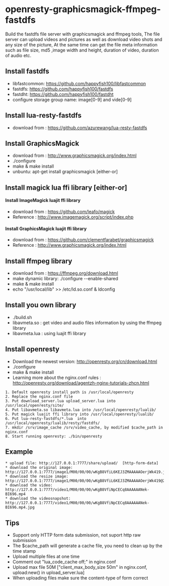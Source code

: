 # openresty-graphicsmagick-ffmpeg-fastdfs
Build the fastdfs file server with graphicsmagick and ffmpeg tools, The file server can upload videos and pictures as well as download video shots and any size of the picture, At the same time can get the file meta information such as file size, md5 ,image width and height, duration of video, duration of audio etc. 

## Install fastdfs 
* libfastcommon:  https://github.com/happyfish100/libfastcommon
* fastdfs:   https://github.com/happyfish100/fastdfs
* fastdht:   https://github.com/happyfish100/fastdht
* configure storage group name: image[0-9] and vide[0-9]

## Install lua-resty-fastdfs
* download from : https://github.com/azurewang/lua-resty-fastdfs 

## Install GraphicsMagick
* download from : http://www.graphicsmagick.org/index.html
* ./configure
* make & make install
* unbuntu: apt-get install graphicsmagick [either-or]

## Install magick lua ffi library [either-or]

#### Install ImageMagick luajit ffi library
* download from : https://github.com/leafo/magick
* Reference : http://www.imagemagick.org/script/index.php

#### Install GraphicsMagick luajit ffi library
* download from : https://github.com/clementfarabet/graphicsmagick
* Reference : http://www.graphicsmagick.org/index.html 

## Install ffmpeg library
* download from : https://ffmpeg.org/download.html 
* make dynamic library:  ./configure --enable-shared 
* make & make install
* echo "/usr/local/lib" >> /etc/ld.so.conf & ldconfig

## Install you own library
* ./build.sh
* libavmeta.so : get video and audio files information by using the ffmpeg library
* libavmeta.lua : using luajit ffi library

## Install openresty
* Download the newest version:  http://openresty.org/cn/download.html
* ./configure
* make & make install
* Learning more about the nginx.conf rules : http://openresty.org/download/agentzh-nginx-tutorials-zhcn.html

``` 
1. Default openresty install path is /usr/local/openresty
2. Replace the nginx.conf file
3. Put download_server.lua upload_server.lua into /usr/local/openresty/site/
4. Put libavmeta.so libavmeta.lua into /usr/local/openresty/lualib/
5. Put magick luajit ffi library into /usr/local/openresty/lualib/
6. Put lua-resty-fastdfs/*.lua  into /usr/local/openresty/lualib/resty/fastdfs/
7. mkdir /srv/image_cache /srv/video_cache, by modified $cache_path in nginx.conf 
8. Start running openresty: ./bin/openresty
```

## Example
```
* upload file: http://127.0.0.1:7777/share/upload/  [http-form-data]
* download the original image: http://127.0.0.1:7777/image1/M00/00/00/wKgB8VfiL6KEJ3ZMAAAAAOerjWk419.jpg
* download the resize image: http://127.0.0.1:7777/image1/M00/00/00/wKgB8VfiL6KEJ3ZMAAAAAOerjWk419@200x200.jpg
* download the video: http://127.0.0.1:7777/video1/M00/00/00/wKgB8VfiNpCECq8AAAAAANek-BI696.mp4
* download the videosnapshot: http://127.0.0.1:7777/video1/M00/00/00/wKgB8VfiNpCECq8AAAAAANek-BI696.mp4.jpg
```

## Tips
* Support only HTTP form data submission, not suport http raw submission
* The $cache_path will generate a cache file, you need to clean up by the time stamp
* Upload multiple files at one time
* Comment out "lua_code_cache off;" in nginx.conf
* Upload max file 50M ["client_max_body_size 50m" in nginx.conf, upload:new() in upload_server.lua]
* When uploading files  make sure the content-type of form correct


